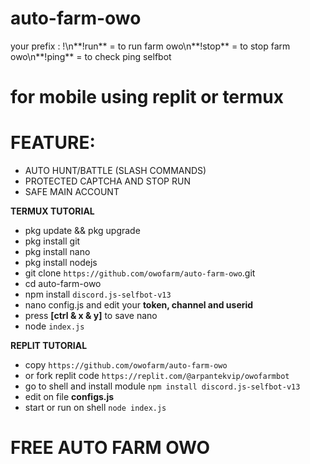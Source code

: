 # auto-farm-owo
your prefix : !\n**!run** = to run farm owo\n**!stop** = to stop farm owo\n**!ping** = to check ping selfbot

# for mobile using replit or termux

# FEATURE:
- AUTO HUNT/BATTLE (SLASH COMMANDS)
- PROTECTED CAPTCHA AND STOP RUN
- SAFE MAIN ACCOUNT

**__TERMUX TUTORIAL__**
- pkg update && pkg upgrade
- pkg install git
- pkg install nano
- pkg install nodejs
- git clone `https://github.com/owofarm/auto-farm-owo`.git
- cd auto-farm-owo
- npm install `discord.js-selfbot-v13`
- nano config.js and edit your **token, channel and userid**
- press **[ctrl & x & y]** to save nano
- node `index.js`

**__REPLIT TUTORIAL__**
- copy `https://github.com/owofarm/auto-farm-owo`
- or fork replit code `https://replit.com/@arpantekvip/owofarmbot`
- go to shell and install module `npm install discord.js-selfbot-v13`
- edit on file **configs.js**
- start or run on shell `node index.js`

# FREE AUTO FARM OWO
